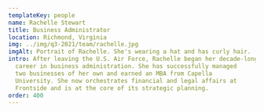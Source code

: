 ```yaml
---
templateKey: people
name: Rachelle Stewart
title: Business Administrator
location: Richmond, Virginia
img: ../img/q3-2021/team/rachelle.jpg
imgAlt: Portrait of Rachelle. She's wearing a hat and has curly hair.
intro: After leaving the U.S. Air Force, Rachelle began her decade-long
  career in business administration. She has successfully managed
  two businesses of her own and earned an MBA from Capella
  University. She now orchestrates financial and legal affairs at
  Frontside and is at the core of its strategic planning.
order: 400
---
```

